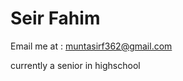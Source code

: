 <h1 align: center;>Seir Fahim</h1>


Email me at : muntasirf362@gmail.com

currently a senior in highschool

<!---
MunFahim/MunFahim is a ✨ special ✨ repository because its `README.md` (this file) appears on your GitHub profile.
You can click the Preview link to take a look at your changes.
--->
